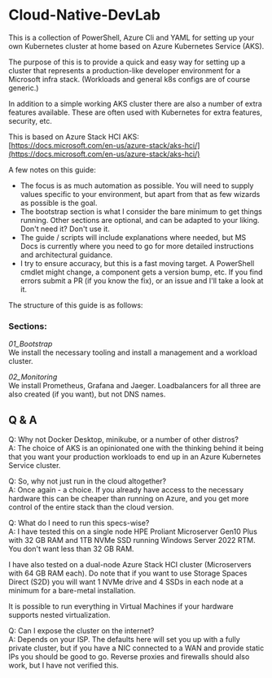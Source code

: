 # Cloud-Native-DevLab

This is a collection of PowerShell, Azure Cli and YAML for setting up your own Kubernetes cluster at home based on Azure Kubernetes Service (AKS).

The purpose of this is to provide a quick and easy way for setting up a cluster that represents a production-like developer environment for a Microsoft infra stack. (Workloads and general k8s configs are of course generic.)

In addition to a simple working AKS cluster there are also a number of extra features available. These are often used with Kubernetes for extra features, security, etc.

This is based on Azure Stack HCI AKS:  
[https://docs.microsoft.com/en-us/azure-stack/aks-hci/](https://docs.microsoft.com/en-us/azure-stack/aks-hci/)  

A few notes on this guide:
*  The focus is as much automation as possible. You will need to supply values specific to your environment, but apart from that as few wizards as possible is the goal.
* The bootstrap section is what I consider the bare minimum to get things running. Other sections are optional, and can be adapted to your liking. Don't need it? Don't use it.
* The guide / scripts will include explanations where needed, but MS Docs is currently where you need to go for more detailed instructions and architectural guidance.
* I try to ensure accuracy, but this is a fast moving target. A PowerShell cmdlet might change, a component gets a version bump, etc. If you find errors submit a PR (if you know the fix), or an issue and I'll take a look at it.

The structure of this guide is as follows:  

### Sections:  
_01_Bootstrap_  
We install the necessary tooling and install a management and a workload cluster.

_02_Monitoring_  
We install Prometheus, Grafana and Jaeger. Loadbalancers for all three are also created (if you want), but not DNS names.

## Q & A
Q: Why not Docker Desktop, minikube, or a number of other distros?  
A: The choice of AKS is an opinionated one with the thinking behind it being that you want your production workloads to end up in an Azure Kubernetes Service cluster.

Q: So, why not just run in the cloud altogether?  
A: Once again - a choice. If you already have access to the necessary hardware this can be cheaper than running on Azure, and you get more control of the entire stack than the cloud version.

Q: What do I need to run this specs-wise?  
A: I have tested this on a single node HPE Proliant Microserver Gen10 Plus with 32 GB RAM and 1TB NVMe SSD running Windows Server 2022 RTM. You don't want less than 32 GB RAM.

I have also tested on a dual-node Azure Stack HCI cluster (Microservers with 64 GB RAM each). Do note that if you want to use Storage Spaces Direct (S2D) you will want 1 NVMe drive and 4 SSDs in each node at a minimum for a bare-metal installation.

It is possible to run everything in Virtual Machines if your hardware supports nested virtualization.

Q: Can I expose the cluster on the internet?  
A: Depends on your ISP. The defaults here will set you up with a fully private cluster, but if you have a NIC connected to a WAN and provide static IPs you should be good to go. Reverse proxies and firewalls should also work, but I have not verified this.